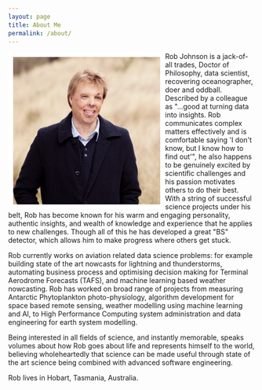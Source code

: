 ```yaml
---
layout: page
title: About Me
permalink: /about/
---
```

<img src="../images/RobertJohnson.jpg" align="left"  style="border:10px solid white" width="300px"/>
Rob Johnson is a jack-of-all trades, Doctor of Philosophy, data scientist, recovering oceanographer, doer and oddball. Described by a colleague as "…good at turning data into insights. Rob  communicates complex matters effectively and is comfortable saying 'I don't know, but I know how to find out'", he also happens to be genuinely excited by scientific challenges and his passion motivates others to do their best. With a string of successful science projects under his belt, Rob has become known for his warm and engaging personality, authentic insights, and wealth of knowledge and experience that he applies to new challenges. Though all of  this he has developed a great "BS" detector, which allows him to make progress where others get stuck.

<br clear="left"/>

Rob currently works on aviation related data science problems: for example building state of the art nowcasts for lightning and thunderstorms, automating business process and optimising decision making for Terminal Aerodrome Forecasts (TAFS), and machine learning based weather nowcasting. Rob has worked on broad range of projects from measuring Antarctic Phytoplankton photo-physiology, algorithm development for space based remote sensing, weather modelling using machine learning and AI, to High Performance Computing system administration and data engineering for earth system modelling.

Being interested in all fields of science, and instantly memorable, speaks volumes about how Rob goes about life and represents himself to the world, believing wholeheartedly that science can be made useful through state of the art science being combined with advanced software engineering.

Rob lives in Hobart, Tasmania, Australia.
